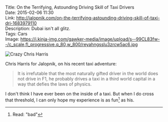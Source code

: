 Title: On the Terrifying, Astounding Driving Skill of Taxi Drivers  
Date: 2015-02-06 11:30  
Link: http://jalopnik.com/on-the-terrifying-astounding-driving-skill-of-taxi-dri-1683979110  
Description: Dubai isn't all glitz.  
Tags: Cars  
Image: https://i.kinja-img.com/gawker-media/image/upload/s--99CL83fw--/c_scale,fl_progressive,q_80,w_800/reyahngsslu3zrcw5ac6.jpg  

![Crazy Chris Harris][1]

Chris Harris for Jalopnik, on his recent taxi adventure:

> It is irrefutable that the most naturally gifted driver in the world does not drive in F1, he probably drives a taxi in a third world capital in a way that defies the laws of physics.

I don't think I have ever been on the inside of a taxi. But when I do cross that threshold, I can only hope my experience is as fun[^1] as his.

[^1]: Read: "bad"

[1]: https://i.kinja-img.com/gawker-media/image/upload/s--99CL83fw--/c_scale,fl_progressive,q_80,w_800/reyahngsslu3zrcw5ac6.jpg "Crazy Chris Harris"